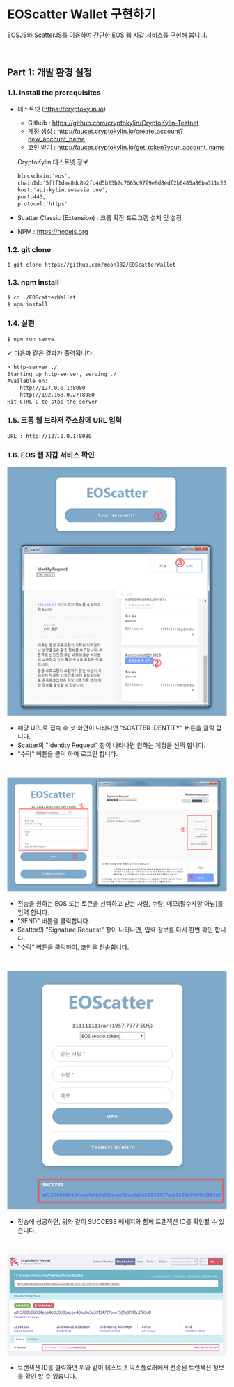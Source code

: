 # EOScatter Wallet 구현하기
EOSJS와 ScatterJS를 이용하여 간단한 EOS 웹 지갑 서비스를 구현해 봅니다.

&nbsp;
## Part 1: 개발 환경 설정
### 1.1. Install the prerequisites

- 테스트넷 (https://cryptokylin.io)

  - Github      :  https://github.com/cryptokylin/CryptoKylin-Testnet
  - 계정 생성 :  http://faucet.cryptokylin.io/create_account?new_account_name
  - 코인 받기 :  http://faucet.cryptokylin.io/get_token?your_account_name
  
  CryptoKylin 테스트넷 정보
  ```
  blockchain:'eos',
  chainId:'5fff1dae8dc8e2fc4d5b23b2c7665c97f9e9d8edf2b6485a86ba311c25639191',
  host:'api-kylin.eosasia.one',
  port:443,
  protocol:'https'
  ```

- Scatter Classic (Extension) :  크롬 확장 프로그램 설치 및 설정

- NPM : https://nodejs.org


### 1.2. git clone
```
$ git clone https://github.com/moon382/EOScatterWallet
```


### 1.3. npm install
```
$ cd ./EOScatterWallet
$ npm install
```


### 1.4. 실행
```
$ npm run serve
```

✔︎ 다음과 같은 결과가 출력됩니다.
```
> http-server ./
Starting up http-server, serving ./
Available on:
    http://127.0.0.1:8080
    http://192.168.0.27:8080
Hit CTRL-C to stop the server
```


### 1.5. 크롬 웹 브라저 주소창에 URL 입력
```
URL : http://127.0.0.1:8080 
```


### 1.6. EOS 웹 지갑 서비스 확인
![Alt text](img/2.png)

- 해당 URL로 접속 후 첫 화면이 나타나면 "SCATTER IDENTITY" 버튼을 클릭 합니다.
- Scatter의 "Identity Request" 창이 나타나면 원하는 계정을 선택 합니다.
- "수락" 버튼을 클릭 하여 로그인 합니다.

&nbsp;

![Alt text](img/3.png)

- 전송을 원하는 EOS 또는 토큰을 선택하고 받는 사람, 수량, 메모(필수사항 아님)를 입력 합니다.
- "SEND" 버튼을 클릭합니다.
- Scatter의 "Signature Request" 창이 나타나면, 입력 정보를 다시 한번 확인 합니다.
- "수락" 버튼을 클릭하여, 코인을 전송합니다.

&nbsp;

![Alt text](img/4.png)

- 전송에 성공하면, 위와 같이 SUCCESS 메세지와 함께 트랜잭션 ID를 확인할 수 있습니다. 

&nbsp;

![Alt text](img/5.png)

- 트랜잭션 ID를 클릭하면 위와 같이 테스트넷 익스플로러에서 전송된 트랜잭션 정보를 확인 할 수 있습니다.
